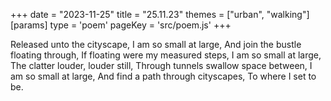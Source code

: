 +++
date = "2023-11-25"
title = "25.11.23"
themes = ["urban", "walking"]
[params]
  type = 'poem'
  pageKey = 'src/poem.js'
+++

Released unto the cityscape,
I am so small at large,
And join the bustle floating through,
If floating were my measured steps,
I am so small at large,
The clatter louder, louder still,
Through tunnels swallow space between,
I am so small at large,
And find a path through cityscapes,
To where I set to be.

